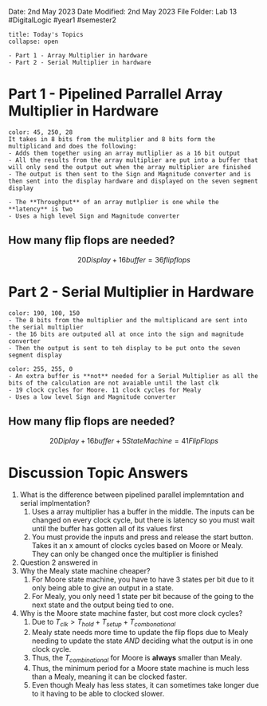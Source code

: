 Date: 2nd May 2023
Date Modified: 2nd May 2023
File Folder: Lab 13
#DigitalLogic #year1 #semester2

```ad-abstract
title: Today's Topics
collapse: open

- Part 1 - Array Multiplier in hardware
- Part 2 - Serial Multiplier in hardware

```

# Part 1 - Pipelined Parrallel Array Multiplier in Hardware

```ad-summary
color: 45, 250, 28
It takes in 8 bits from the mulitplier and 8 bits form the multiplicand and does the following:
- Adds them together using an array mutliplier as a 16 bit output
- All the results from the array multiplier are put into a buffer that will only send the output out when the array multiplier are finished
- The output is then sent to the Sign and Magnitude converter and is then sent into the display hardware and displayed on the seven segment display 
```

```ad-note
- The **Throughput** of an array mutlplier is one while the **latency** is two
- Uses a high level Sign and Magnitude converter
```

## How many flip flops are needed?

$$ 20 Display + 16 buffer = 36 flip flops$$

# Part 2 - Serial Multiplier in Hardware

```ad-summary
color: 190, 100, 150
- The 8 bits from the multiplier and the multiplicand are sent into the serial multiplier
- the 16 bits are outputed all at once into the sign and magnitude converter
- Then the output is sent to teh display to be put onto the seven segment display
```

```ad-note
color: 255, 255, 0
- An extra buffer is **not** needed for a Serial Multiplier as all the bits of the calculation are not avaiable until the last clk
- 19 clock cycles for Moore. 11 clock cycles for Mealy
- Uses a low level Sign and Magnitude converter
```

## How many flip flops are needed?

$$20 Diplay + 16 buffer + 5 State Machine = 41 Flip Flops$$

# Discussion Topic Answers

1. What is the difference between pipelined parallel implemntation and serial implmentation?
	1. Uses a array multiplier has a buffer in the middle. The inputs can be changed on every clock cycle, but there is latency so you must wait until the buffer has gotten all of its values first
	2. You must provide the inputs and press and release the start button. Takes it an x amount of clocks cycles based on Moore or Mealy. They can only be changed once the multiplier is finished
2. Question 2 answered in 
3. Why the Mealy state machine cheaper?
	1. For Moore state machine, you have to have 3 states per bit due to it only being able to give an output in a state.
	2. For Mealy, you only need 1 state per bit because of the going to the next state and the output being tied to one.
4. Why is the Moore state machine faster, but cost more clock cycles?
	1. Due to $T_{clk} > T_{hold} + T_{setup} + T_{combonational}$
	2. Mealy state needs more time to update the flip flops due to Mealy needing to update the state *AND* deciding what the output is in one clock cycle.
	3. Thus, the $T_{combinational}$ for Moore is **always** smaller than Mealy.
	4. Thus, the minimum period for a Moore state machine is much less than a Mealy, meaning it can be clocked faster.
	5. Even though Mealy has less states, it can sometimes take longer due to it having to be able to clocked slower.
